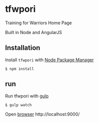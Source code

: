 # tfwpori
Training for Warriors Home Page

Built in Node and AngularJS

## Installation

Install `tfwpori` with [Node Package Manager](https://www.npmjs.com)

```
$ npm install
```

## run

Run tfwpori with [gulp](https://gulpjs.com)

```
$ gulp watch
```

Open [browser](http://localhost:9000/) http://localhost:9000/
